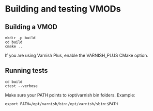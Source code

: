 # Building and testing VMODs

## Building a VMOD

```
mkdir -p build
cd build
cmake ..
```

If you are using Varnish Plus, enable the VARNISH_PLUS CMake option.

## Running tests

```
cd build
ctest --verbose
```

Make sure your PATH points to /opt/varnish bin folders. Example:

```
export PATH=/opt/varnish/bin:/opt/varnish/sbin:$PATH
```
